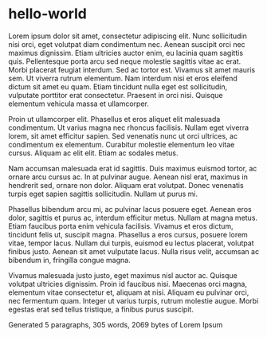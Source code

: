 # hello-world

Lorem ipsum dolor sit amet, consectetur adipiscing elit. Nunc sollicitudin nisi orci, eget volutpat diam condimentum nec. Aenean suscipit orci nec maximus dignissim. Etiam ultricies auctor enim, eu lacinia quam sagittis quis. Pellentesque porta arcu sed neque molestie sagittis vitae ac erat. Morbi placerat feugiat interdum. Sed ac tortor est. Vivamus sit amet mauris sem. Ut viverra rutrum elementum. Nam interdum nisi et eros eleifend dictum sit amet eu quam. Etiam tincidunt nulla eget est sollicitudin, vulputate porttitor erat consectetur. Praesent in orci nisi. Quisque elementum vehicula massa et ullamcorper.


Proin ut ullamcorper elit. Phasellus et eros aliquet elit malesuada condimentum. Ut varius magna nec rhoncus facilisis. Nullam eget viverra lorem, sit amet efficitur sapien. Sed venenatis nunc ut orci ultrices, ac condimentum ex elementum. Curabitur molestie elementum leo vitae cursus. Aliquam ac elit elit. Etiam ac sodales metus.

Nam accumsan malesuada erat id sagittis. Duis maximus euismod tortor, ac ornare arcu cursus ac. In at pulvinar augue. Aenean nisl erat, maximus in hendrerit sed, ornare non dolor. Aliquam erat volutpat. Donec venenatis turpis eget sapien sagittis sollicitudin. Nullam ut purus mi.

Phasellus bibendum arcu mi, ac pulvinar lacus posuere eget. Aenean eros dolor, sagittis et purus ac, interdum efficitur metus. Nullam at magna metus. Etiam faucibus porta enim vehicula facilisis. Vivamus et eros dictum, tincidunt felis ut, suscipit magna. Phasellus a eros cursus, posuere lorem vitae, tempor lacus. Nullam dui turpis, euismod eu lectus placerat, volutpat finibus justo. Aenean sit amet vulputate lacus. Nulla risus velit, accumsan ac bibendum in, fringilla congue magna.

Vivamus malesuada justo justo, eget maximus nisl auctor ac. Quisque volutpat ultricies dignissim. Proin id faucibus nisi. Maecenas orci magna, elementum vitae consectetur et, aliquam at nisi. Aliquam eu pulvinar orci, nec fermentum quam. Integer ut varius turpis, rutrum molestie augue. Morbi egestas erat sed tellus tristique, a finibus purus suscipit.

Generated 5 paragraphs, 305 words, 2069 bytes of Lorem Ipsum

